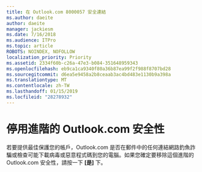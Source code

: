 ```yaml
---
title: 在 Outlook.com 8000057 安全連結
ms.author: daeite
author: daeite
manager: jackiesm
ms.date: 7/16/2018
ms.audience: ITPro
ms.topic: article
ROBOTS: NOINDEX, NOFOLLOW
localization_priority: Priority
ms.assetid: 2334f60b-c26a-47e3-b084-351648959343
ms.openlocfilehash: eb9ca1ca9340f80a36b87ea99f2f988f8707bd28
ms.sourcegitcommit: d6ea5e9458a2b8ceaab3ac4bd483e1130b9a398a
ms.translationtype: MT
ms.contentlocale: zh-TW
ms.lasthandoff: 01/15/2019
ms.locfileid: "28278932"
---
```

# <a name="disabling-advanced-outlookcom-security"></a>停用進階的 Outlook.com 安全性

若要提供最佳保護您的帳戶，Outlook.com 是否在郵件中的任何連結網路釣魚詐騙或檢查可能下載病毒或惡意程式碼到您的電腦。如果您確定要移除這個進階的 Outlook.com 安全性，請按一下 **[是]** 下。 
  

